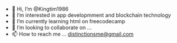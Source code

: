 - 👋 Hi, I’m @Kingtim1986
- 👀 I’m interested in app developmment and blockchain technology
- 🌱 I’m currently learning html on freecodecamp
- 💞️ I’m looking to collaborate on ...
- 📫 How to reach me ... distinctionsme@gmail.com

<!---
Kingtim1986/Kingtim1986 is a ✨ special ✨ repository because its `README.md` (this file) appears on your GitHub profile.
You can click the Preview link to take a look at your changes.
--->

